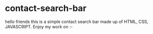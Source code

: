 # contact-search-bar
hello friends this is a simple contact search bar made  up of HTML, CSS, JAVASCRIPT. Enjoy my work on :-
